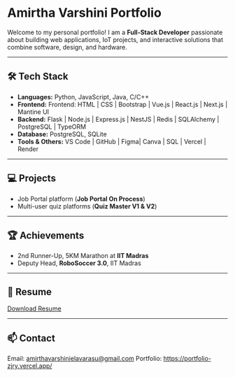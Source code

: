 # Amirtha Varshini Portfolio

Welcome to my personal portfolio! I am a **Full-Stack Developer** passionate about building web applications, IoT projects, and interactive solutions that combine software, design, and hardware.

---

## 🛠 Tech Stack
- **Languages:** Python, JavaScript, Java, C/C++  
- **Frontend:** Frontend: HTML | CSS | Bootstrap | Vue.js | React.js | Next.js | Mantine UI  
- **Backend:** Flask | Node.js | Express.js | NestJS | Redis | SQLAlchemy | PostgreSQL | TypeORM 
- **Database:** PostgreSQL, SQLite  
- **Tools & Others:** VS Code | GitHub | Figma| Canva | SQL | Vercel | Render

---

## 💻 Projects
- Job Portal platform (**Job Portal On Process**)
- Multi-user quiz platforms (**Quiz Master V1 & V2**)  
---

## 🏆 Achievements
- 2nd Runner-Up, 5KM Marathon at **IIT Madras**  
- Deputy Head, **RoboSoccer 3.0**, IIT Madras  

---

## 📄 Resume
[Download Resume](Amirtha%20varshini%20E%20Resume.pdf)

---

## 📫 Contact
Email: amirthavarshinielavarasu@gmail.com 
Portfolio: https://portfolio-zjry.vercel.app/

